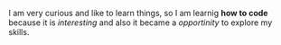 I am very curious and like to learn things, so I am learnig __how to code__ because it is _interesting_ and also it became a *opportinity* to explore my skills.
